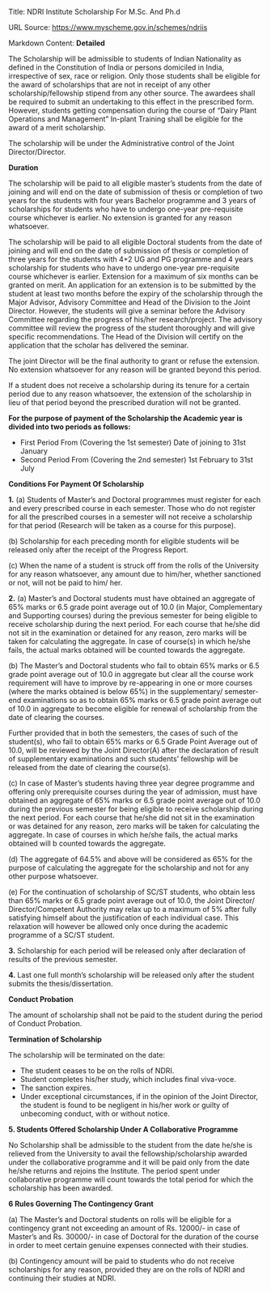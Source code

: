 Title: NDRI Institute Scholarship For M.Sc. And Ph.d

URL Source: https://www.myscheme.gov.in/schemes/ndriis

Markdown Content:
**Detailed**

The Scholarship will be admissible to students of Indian Nationality as defined in the Constitution of India or persons domiciled in India, irrespective of sex, race or religion. Only those students shall be eligible for the award of scholarships that are not in receipt of any other scholarship/fellowship stipend from any other source. The awardees shall be required to submit an undertaking to this effect in the prescribed form. However, students getting compensation during the course of “Dairy Plant Operations and Management” In-plant Training shall be eligible for the award of a merit scholarship.

The scholarship will be under the Administrative control of the Joint Director/Director.

**Duration**

The scholarship will be paid to all eligible master’s students from the date of joining and will end on the date of submission of thesis or completion of two years for the students with four years Bachelor programme and 3 years of scholarships for students who have to undergo one-year pre-requisite course whichever is earlier. No extension is granted for any reason whatsoever.

The scholarship will be paid to all eligible Doctoral students from the date of joining and will end on the date of submission of thesis or completion of three years for the students with 4+2 UG and PG programme and 4 years scholarship for students who have to undergo one-year pre-requisite course whichever is earlier. Extension for a maximum of six months can be granted on merit. An application for an extension is to be submitted by the student at least two months before the expiry of the scholarship through the Major Advisor, Advisory Committee and Head of the Division to the Joint Director. However, the students will give a seminar before the Advisory Committee regarding the progress of his/her research/project. The advisory committee will review the progress of the student thoroughly and will give specific recommendations. The Head of the Division will certify on the application that the scholar has delivered the seminar.

The joint Director will be the final authority to grant or refuse the extension. No extension whatsoever for any reason will be granted beyond this period.

If a student does not receive a scholarship during its tenure for a certain period due to any reason whatsoever, the extension of the scholarship in lieu of that period beyond the prescribed duration will not be granted.

**For the purpose of payment of the Scholarship the Academic year is divided into two periods as follows:**

*   First Period From (Covering the 1st semester) Date of joining to 31st January
*   Second Period From (Covering the 2nd semester) 1st February to 31st July

**Conditions For Payment Of Scholarship**

**1\.** (a) Students of Master’s and Doctoral programmes must register for each and every prescribed course in each semester. Those who do not register for all the prescribed courses in a semester will not receive a scholarship for that period (Research will be taken as a course for this purpose).

(b) Scholarship for each preceding month for eligible students will be released only after the receipt of the Progress Report.

(c) When the name of a student is struck off from the rolls of the University for any reason whatsoever, any amount due to him/her, whether sanctioned or not, will not be paid to him/ her.

**2.** (a) Master’s and Doctoral students must have obtained an aggregate of 65% marks or 6.5 grade point average out of 10.0 (in Major, Complementary and Supporting courses) during the previous semester for being eligible to receive scholarship during the next period. For each course that he/she did not sit in the examination or detained for any reason, zero marks will be taken for calculating the aggregate. In case of course(s) in which he/she fails, the actual marks obtained will be counted towards the aggregate.

(b) The Master’s and Doctoral students who fail to obtain 65% marks or 6.5 grade point average out of 10.0 in aggregate but clear all the course work requirement will have to improve by re-appearing in one or more courses (where the marks obtained is below 65%) in the supplementary/ semester-end examinations so as to obtain 65% marks or 6.5 grade point average out of 10.0 in aggregate to become eligible for renewal of scholarship from the date of clearing the courses.

Further provided that in both the semesters, the cases of such of the student(s), who fail to obtain 65% marks or 6.5 Grade Point Average out of 10.0, will be reviewed by the Joint Director(A) after the declaration of result of supplementary examinations and such students’ fellowship will be released from the date of clearing the course(s).

(c) In case of Master’s students having three year degree programme and offering only prerequisite courses during the year of admission, must have obtained an aggregate of 65% marks or 6.5 grade point average out of 10.0 during the previous semester for being eligible to receive scholarship during the next period. For each course that he/she did not sit in the examination or was detained for any reason, zero marks will be taken for calculating the aggregate. In case of courses in which he/she fails, the actual marks obtained will b counted towards the aggregate.

(d) The aggregate of 64.5% and above will be considered as 65% for the purpose of calculating the aggregate for the scholarship and not for any other purpose whatsoever.

(e) For the continuation of scholarship of SC/ST students, who obtain less than 65% marks or 6.5 grade point average out of 10.0, the Joint Director/ Director/Competent Authority may relax up to a maximum of 5% after fully satisfying himself about the justification of each individual case. This relaxation will however be allowed only once during the academic programme of a SC/ST student.

**3.** Scholarship for each period will be released only after declaration of results of the previous semester.

**4\.** Last one full month’s scholarship will be released only after the student submits the thesis/dissertation.

**Conduct Probation**

The amount of scholarship shall not be paid to the student during the period of Conduct Probation.

**Termination of Scholarship**

The scholarship will be terminated on the date:

*   The student ceases to be on the rolls of NDRI.
*   Student completes his/her study, which includes final viva-voce.
*   The sanction expires.
*   Under exceptional circumstances, if in the opinion of the Joint Director, the student is found to be negligent in his/her work or guilty of unbecoming conduct, with or without notice.

**5\. Students Offered Scholarship Under A Collaborative Programme**

No Scholarship shall be admissible to the student from the date he/she is relieved from the University to avail the fellowship/scholarship awarded under the collaborative programme and it will be paid only from the date he/she returns and rejoins the Institute. The period spent under collaborative programme will count towards the total period for which the scholarship has been awarded.

**6 Rules Governing The Contingency Grant**

(a) The Master’s and Doctoral students on rolls will be eligible for a contingency grant not exceeding an amount of Rs. 12000/- in case of Master’s and Rs. 30000/- in case of Doctoral for the duration of the course in order to meet certain genuine expenses connected with their studies.

(b) Contingency amount will be paid to students who do not receive scholarships for any reason, provided they are on the rolls of NDRI and continuing their studies at NDRI.
